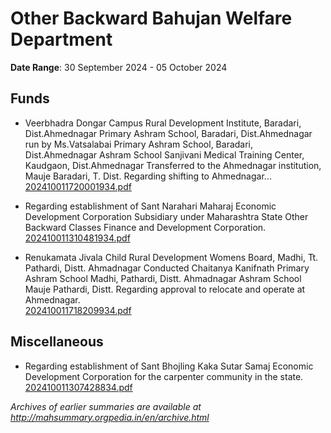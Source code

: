# Other Backward Bahujan Welfare Department

**Date Range**: 30 September 2024 - 05 October 2024


## Funds
- Veerbhadra Dongar Campus Rural Development Institute, Baradari, Dist.Ahmednagar Primary Ashram School, Baradari, Dist.Ahmednagar run by Ms.Vatsalabai Primary Ashram School, Baradari, Dist.Ahmednagar Ashram School Sanjivani Medical Training Center, Kaudgaon, Dist.Ahmednagar Transferred to the Ahmednagar institution, Mauje Baradari, T. Dist. Regarding shifting to Ahmednagar...\
  [202410011720001934.pdf](https://gr.maharashtra.gov.in/Site/Upload/Government%20Resolutions/English/202410011720001934.pdf)

- Regarding establishment of Sant Narahari Maharaj Economic Development Corporation Subsidiary under Maharashtra State Other Backward Classes Finance and Development Corporation.\
  [202410011310481934.pdf](https://gr.maharashtra.gov.in/Site/Upload/Government%20Resolutions/English/202410011310481934.pdf)

- Renukamata Jivala Child Rural Development Womens Board, Madhi, Tt. Pathardi, Distt. Ahmadnagar Conducted Chaitanya Kanifnath Primary Ashram School Madhi, Pathardi, Distt. Ahmadnagar Ashram School Mauje Pathardi, Distt. Regarding approval to relocate and operate at Ahmednagar.\
  [202410011718209934.pdf](https://gr.maharashtra.gov.in/Site/Upload/Government%20Resolutions/English/202410011718209934.pdf)

## Miscellaneous
- Regarding establishment of Sant Bhojling Kaka Sutar Samaj Economic Development Corporation for the carpenter community in the state.\
  [202410011307428834.pdf](https://gr.maharashtra.gov.in/Site/Upload/Government%20Resolutions/English/202410011307428834.pdf)


*Archives of earlier summaries are available at http://mahsummary.orgpedia.in/en/archive.html*